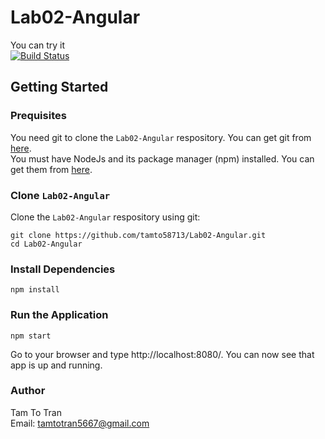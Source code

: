   # Lab02-Angular
  You can try it  
  [![Build Status](https://travis-ci.org/joemccann/dillinger.svg?branch=master)](https://lab02-angular.herokuapp.com/)
  ## Getting Started   
  ### Prequisites
  You need git to clone the `Lab02-Angular` respository. You can get git from [here](https://github.com/tamto58713/Lab02-Angular.git).  
  You must have NodeJs and its package manager (npm) installed. You can get them from [here](https://nodejs.org).
  ### Clone `Lab02-Angular`
  Clone the `Lab02-Angular` respository using git: 
  ```
  git clone https://github.com/tamto58713/Lab02-Angular.git
  cd Lab02-Angular
  ```
  ### Install Dependencies
  ```
  npm install
  ```
  ### Run the Application
  ```
  npm start
  ```
  Go to your browser and type http://localhost:8080/. You can now see that app is up and running.

  ### Author
  Tam To Tran  
  Email: tamtotran5667@gmail.com

